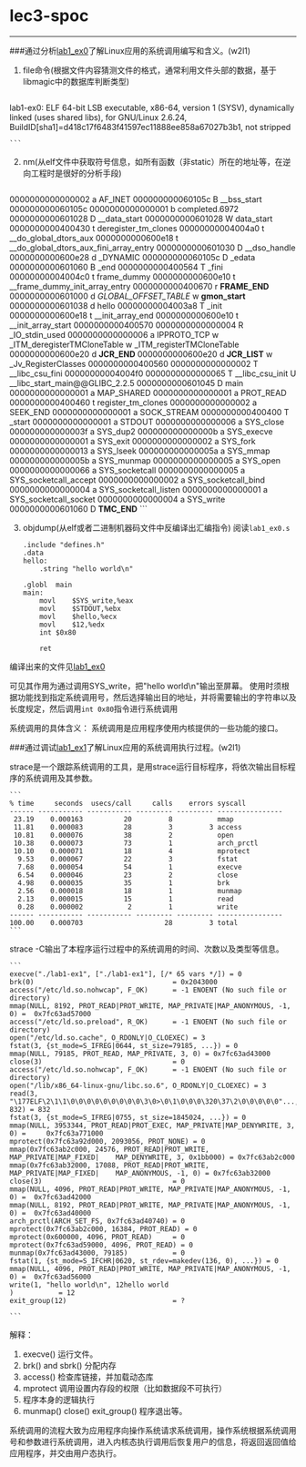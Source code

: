 # lec3-spoc
---

###通过分析[lab1_ex0](https://github.com/chyyuu/ucore_lab/blob/master/related_info/lab1/lab1-ex0.md)了解Linux应用的系统调用编写和含义。(w2l1)
 
1. file命令(根据文件内容猜测文件的格式，通常利用文件头部的数据，基于libmagic中的数据库判断类型)

	```
lab1-ex0: ELF 64-bit LSB  executable, x86-64, version 1 (SYSV), dynamically linked (uses shared libs), for GNU/Linux 2.6.24, BuildID[sha1]=d418c17f6483f41597ec11888ee858a67027b3b1, not stripped
	
	```

2. nm(从elf文件中获取符号信息，如所有函数（非static）所在的地址等，在逆向工程时是很好的分析手段)

	```
0000000000000002 a AF_INET000000000060105c B __bss_start000000000060105c 0000000000000001 b completed.69720000000000601028 D __data_start0000000000601028 W data_start0000000000400430 t deregister_tm_clones00000000004004a0 t __do_global_dtors_aux0000000000600e18 t __do_global_dtors_aux_fini_array_entry0000000000601030 D __dso_handle0000000000600e28 d _DYNAMIC000000000060105c D _edata0000000000601060 B _end0000000000400564 T _fini00000000004004c0 t frame_dummy0000000000600e10 t __frame_dummy_init_array_entry0000000000400670 r __FRAME_END__0000000000601000 d _GLOBAL_OFFSET_TABLE_                 w __gmon_start__0000000000601038 d hello00000000004003a8 T _init0000000000600e18 t __init_array_end0000000000600e10 t __init_array_start0000000000400570 0000000000000004 R _IO_stdin_used0000000000000006 a IPPROTO_TCP                 w _ITM_deregisterTMCloneTable                 w _ITM_registerTMCloneTable0000000000600e20 d __JCR_END__0000000000600e20 d __JCR_LIST__                 w _Jv_RegisterClasses0000000000400560 0000000000000002 T __libc_csu_fini00000000004004f0 0000000000000065 T __libc_csu_init                 U __libc_start_main@@GLIBC_2.2.50000000000601045 D main0000000000000001 a MAP_SHARED0000000000000001 a PROT_READ0000000000400460 t register_tm_clones0000000000000002 a SEEK_END0000000000000001 a SOCK_STREAM0000000000400400 T _start0000000000000001 a STDOUT0000000000000006 a SYS_close000000000000003f a SYS_dup2000000000000000b a SYS_execve0000000000000001 a SYS_exit0000000000000002 a SYS_fork0000000000000013 a SYS_lseek000000000000005a a SYS_mmap000000000000005b a SYS_munmap0000000000000005 a SYS_open0000000000000066 a SYS_socketcall0000000000000005 a SYS_socketcall_accept0000000000000002 a SYS_socketcall_bind0000000000000004 a SYS_socketcall_listen0000000000000001 a SYS_socketcall_socket0000000000000004 a SYS_write0000000000601060 D __TMC_END__	```	
	
	
3. objdump(从elf或者二进制机器码文件中反编译出汇编指令)
阅读`lab1_ex0.s`

	```
	.include "defines.h"
	.data
	hello:
		.string "hello world\n"
	
	.globl	main
	main:
		movl	$SYS_write,%eax
		movl	$STDOUT,%ebx
		movl	$hello,%ecx
		movl	$12,%edx
		int	$0x80
	
		ret	
	```
	
编译出来的文件见[lab1_ex0](lab1_ex0.txt)

可见其作用为通过调用SYS_write，把"hello world\n"输出至屏幕。
使用时须根据功能找到指定系统调用号，然后选择输出目的地址，并将需要输出的字符串以及长度规定，然后调用`int 0x80`指令进行系统调用

系统调用的具体含义：
	系统调用是应用程序使用内核提供的一些功能的接口。
 
###通过调试[lab1_ex1](https://github.com/chyyuu/ucore_lab/blob/master/related_info/lab1/lab1-ex1.md)了解Linux应用的系统调用执行过程。(w2l1)

strace是一个跟踪系统调用的工具，是用strace运行目标程序，将依次输出目标程序的系统调用及其参数。

	```
	% time     seconds  usecs/call     calls    errors syscall	------ ----------- ----------- --------- --------- ----------------	 23.19    0.000163          20         8           mmap	 11.81    0.000083          28         3         3 access	 10.81    0.000076          38         2           open	 10.38    0.000073          73         1           arch_prctl	 10.10    0.000071          18         4           mprotect	  9.53    0.000067          22         3           fstat	  7.68    0.000054          54         1           execve	  6.54    0.000046          23         2           close	  4.98    0.000035          35         1           brk	  2.56    0.000018          18         1           munmap	  2.13    0.000015          15         1           read	  0.28    0.000002           2         1           write	------ ----------- ----------- --------- --------- ----------------	100.00    0.000703                    28         3 total	```

strace -C输出了本程序运行过程中的系统调用的时间、次数以及类型等信息。

	```
	execve("./lab1-ex1", ["./lab1-ex1"], [/* 65 vars */]) = 0	brk(0)                                  = 0x2043000	access("/etc/ld.so.nohwcap", F_OK)      = -1 ENOENT (No such file or directory)	mmap(NULL, 8192, PROT_READ|PROT_WRITE, MAP_PRIVATE|MAP_ANONYMOUS, -1, 0) = 	0x7fc63ad57000	access("/etc/ld.so.preload", R_OK)      = -1 ENOENT (No such file or directory)	open("/etc/ld.so.cache", O_RDONLY|O_CLOEXEC) = 3	fstat(3, {st_mode=S_IFREG|0644, st_size=79185, ...}) = 0	mmap(NULL, 79185, PROT_READ, MAP_PRIVATE, 3, 0) = 0x7fc63ad43000	close(3)                                = 0	access("/etc/ld.so.nohwcap", F_OK)      = -1 ENOENT (No such file or directory)	open("/lib/x86_64-linux-gnu/libc.so.6", O_RDONLY|O_CLOEXEC) = 3	read(3, "\177ELF\2\1\1\0\0\0\0\0\0\0\0\0\3\0>\0\1\0\0\0\320\37\2\0\0\0\0\0"..., 	832) = 832	fstat(3, {st_mode=S_IFREG|0755, st_size=1845024, ...}) = 0	mmap(NULL, 3953344, PROT_READ|PROT_EXEC, MAP_PRIVATE|MAP_DENYWRITE, 3, 0) = 	0x7fc63a771000	mprotect(0x7fc63a92d000, 2093056, PROT_NONE) = 0	mmap(0x7fc63ab2c000, 24576, PROT_READ|PROT_WRITE, MAP_PRIVATE|MAP_FIXED|	MAP_DENYWRITE, 3, 0x1bb000) = 0x7fc63ab2c000	mmap(0x7fc63ab32000, 17088, PROT_READ|PROT_WRITE, MAP_PRIVATE|MAP_FIXED|	MAP_ANONYMOUS, -1, 0) = 0x7fc63ab32000	close(3)                                = 0	mmap(NULL, 4096, PROT_READ|PROT_WRITE, MAP_PRIVATE|MAP_ANONYMOUS, -1, 0) = 	0x7fc63ad42000	mmap(NULL, 8192, PROT_READ|PROT_WRITE, MAP_PRIVATE|MAP_ANONYMOUS, -1, 0) = 	0x7fc63ad40000	arch_prctl(ARCH_SET_FS, 0x7fc63ad40740) = 0	mprotect(0x7fc63ab2c000, 16384, PROT_READ) = 0	mprotect(0x600000, 4096, PROT_READ)     = 0	mprotect(0x7fc63ad59000, 4096, PROT_READ) = 0	munmap(0x7fc63ad43000, 79185)           = 0	fstat(1, {st_mode=S_IFCHR|0620, st_rdev=makedev(136, 0), ...}) = 0	mmap(NULL, 4096, PROT_READ|PROT_WRITE, MAP_PRIVATE|MAP_ANONYMOUS, -1, 0) = 	0x7fc63ad56000	write(1, "hello world\n", 12hello world	)           = 12	exit_group(12)                          = ?	```
解释：

1. execve() 运行文件。
2. brk()  and  sbrk()  分配内存
3. access() 检查库链接，并加载动态库
4. mprotect 调用设置内存段的权限（比如数据段不可执行）
5. 程序本身的逻辑执行
6. munmap() close() exit_group() 程序退出等。
系统调用的流程大致为应用程序向操作系统请求系统调用，操作系统根据系统调用号和参数进行系统调用，进入内核态执行调用后恢复用户的信息，将返回返回值给应用程序，并交由用户态执行。